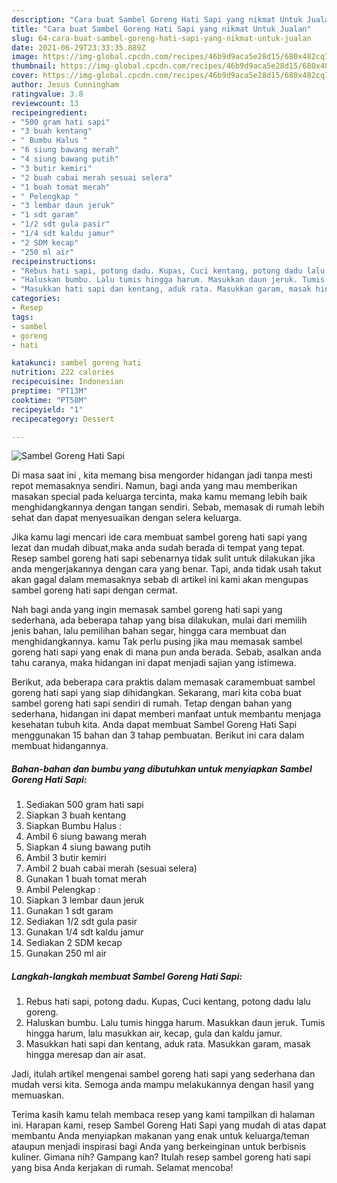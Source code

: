 ```yaml
---
description: "Cara buat Sambel Goreng Hati Sapi yang nikmat Untuk Jualan"
title: "Cara buat Sambel Goreng Hati Sapi yang nikmat Untuk Jualan"
slug: 64-cara-buat-sambel-goreng-hati-sapi-yang-nikmat-untuk-jualan
date: 2021-06-29T23:33:35.889Z
image: https://img-global.cpcdn.com/recipes/46b9d9aca5e28d15/680x482cq70/sambel-goreng-hati-sapi-foto-resep-utama.jpg
thumbnail: https://img-global.cpcdn.com/recipes/46b9d9aca5e28d15/680x482cq70/sambel-goreng-hati-sapi-foto-resep-utama.jpg
cover: https://img-global.cpcdn.com/recipes/46b9d9aca5e28d15/680x482cq70/sambel-goreng-hati-sapi-foto-resep-utama.jpg
author: Jesus Cunningham
ratingvalue: 3.8
reviewcount: 13
recipeingredient:
- "500 gram hati sapi"
- "3 buah kentang"
- " Bumbu Halus "
- "6 siung bawang merah"
- "4 siung bawang putih"
- "3 butir kemiri"
- "2 buah cabai merah sesuai selera"
- "1 buah tomat merah"
- " Pelengkap "
- "3 lembar daun jeruk"
- "1 sdt garam"
- "1/2 sdt gula pasir"
- "1/4 sdt kaldu jamur"
- "2 SDM kecap"
- "250 ml air"
recipeinstructions:
- "Rebus hati sapi, potong dadu. Kupas, Cuci kentang, potong dadu lalu goreng."
- "Haluskan bumbu. Lalu tumis hingga harum. Masukkan daun jeruk. Tumis hingga harum, lalu masukkan air, kecap, gula dan kaldu jamur."
- "Masukkan hati sapi dan kentang, aduk rata. Masukkan garam, masak hingga meresap dan air asat."
categories:
- Resep
tags:
- sambel
- goreng
- hati

katakunci: sambel goreng hati 
nutrition: 222 calories
recipecuisine: Indonesian
preptime: "PT13M"
cooktime: "PT58M"
recipeyield: "1"
recipecategory: Dessert

---
```



![Sambel Goreng Hati Sapi](https://img-global.cpcdn.com/recipes/46b9d9aca5e28d15/680x482cq70/sambel-goreng-hati-sapi-foto-resep-utama.jpg)

Di masa  saat ini , kita memang bisa mengorder hidangan jadi tanpa mesti repot memasaknya sendiri. Namun, bagi anda yang mau memberikan masakan special pada keluarga tercinta, maka kamu memang lebih baik menghidangkannya dengan tangan sendiri. Sebab, memasak di rumah lebih sehat dan dapat menyesuaikan dengan selera keluarga.

Jika kamu lagi mencari ide cara membuat sambel goreng hati sapi yang lezat dan mudah dibuat,maka anda sudah berada di tempat yang tepat. Resep sambel goreng hati sapi  sebenarnya tidak sulit untuk dilakukan jika anda mengerjakannya dengan cara yang benar. Tapi, anda tidak usah takut akan gagal dalam memasaknya 
sebab di artikel ini kami akan mengupas sambel goreng hati sapi dengan cermat.  



Nah bagi anda yang ingin memasak sambel goreng hati sapi yang sederhana, ada beberapa tahap yang bisa dilakukan, mulai dari memilih jenis bahan, lalu pemilihan bahan segar, hingga cara membuat dan menghidangkannya. kamu Tak perlu pusing jika mau memasak sambel goreng hati sapi yang enak di mana pun anda berada. Sebab, asalkan anda  tahu caranya, maka hidangan ini dapat menjadi sajian yang istimewa.

Berikut, ada beberapa cara praktis  dalam memasak caramembuat sambel goreng hati sapi yang siap dihidangkan. Sekarang, mari kita coba buat sambel goreng hati sapi sendiri di rumah. Tetap dengan bahan yang sederhana, hidangan ini dapat memberi manfaat untuk membantu menjaga kesehatan tubuh kita. Anda dapat membuat Sambel Goreng Hati Sapi menggunakan 15 bahan dan 3 tahap pembuatan. Berikut ini cara dalam membuat hidangannya.

<!--inarticleads1-->

##### Bahan-bahan dan bumbu yang dibutuhkan untuk menyiapkan Sambel Goreng Hati Sapi:

1. Sediakan 500 gram hati sapi
1. Siapkan 3 buah kentang
1. Siapkan  Bumbu Halus :
1. Ambil 6 siung bawang merah
1. Siapkan 4 siung bawang putih
1. Ambil 3 butir kemiri
1. Ambil 2 buah cabai merah (sesuai selera)
1. Gunakan 1 buah tomat merah
1. Ambil  Pelengkap :
1. Siapkan 3 lembar daun jeruk
1. Gunakan 1 sdt garam
1. Sediakan 1/2 sdt gula pasir
1. Gunakan 1/4 sdt kaldu jamur
1. Sediakan 2 SDM kecap
1. Gunakan 250 ml air




<!--inarticleads2-->

##### Langkah-langkah membuat Sambel Goreng Hati Sapi:

1. Rebus hati sapi, potong dadu. Kupas, Cuci kentang, potong dadu lalu goreng.
1. Haluskan bumbu. Lalu tumis hingga harum. Masukkan daun jeruk. Tumis hingga harum, lalu masukkan air, kecap, gula dan kaldu jamur.
1. Masukkan hati sapi dan kentang, aduk rata. Masukkan garam, masak hingga meresap dan air asat.




Jadi, itulah artikel mengenai  sambel goreng hati sapi  yang sederhana dan mudah versi kita. Semoga anda mampu melakukannya dengan hasil yang memuaskan. 

Terima kasih kamu telah membaca resep yang kami tampilkan di halaman ini. Harapan kami, resep  Sambel Goreng Hati Sapi yang mudah di atas dapat membantu Anda menyiapkan makanan yang enak untuk keluarga/teman ataupun menjadi inspirasi bagi Anda yang berkeinginan untuk berbisnis kuliner. Gimana nih? Gampang kan? Itulah resep sambel goreng hati sapi yang bisa Anda kerjakan di rumah. Selamat mencoba!

